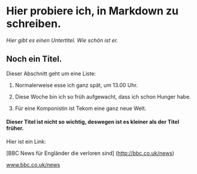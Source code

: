 # Hier probiere ich, in Markdown zu schreiben.

_Hier gibt es einen Untertitel. Wie schön ist er._

## Noch ein Titel.

Dieser Abschnitt geht um eine Liste:

1. Normalerweise esse ich ganz spät, um 13.00 Uhr.

2. Diese Woche bin ich so früh aufgewacht, dass ich schon Hunger habe.

3. Für eine Komponistin ist Tekom eine ganz neue Welt.

#### Dieser Titel ist nicht so wichtig, deswegen ist es kleiner als der Titel früher.

Hier ist ein Link:

[BBC News für Engländer die verloren sind] (http://bbc.co.uk/news)

www.bbc.co.uk/news
